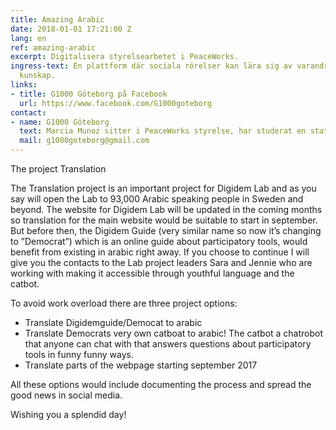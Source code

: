 ```yaml
---
title: Amazing Arabic
date: 2018-01-01 17:21:00 Z
lang: en
ref: amazing-arabic
excerpt: Digitalisera styrelsearbetet i PeaceWorks.
ingress-text: En plattform där sociala rörelser kan lära sig av varandra och sprida
  kunskap.
links:
- title: G1000 Göteborg på Facebook
  url: https://www.facebook.com/G1000goteborg
contact:
- name: G1000 Göteborg
  text: Marcia Munoz sitter i PeaceWorks styrelse, har studerat en statsvetenskaplig
  mail: g1000goteborg@gmail.com
---
```


The project Translation

The Translation project is an important project for Digidem Lab and as you say will open the Lab to 93,000 Arabic speaking people in Sweden and beyond. The website for Digidem Lab will be updated in the coming months so translation for the main website would be suitable to start in september. But before then, the Digidem Guide (very similar name so now it’s changing to ”Democrat”) which is an online guide about participatory tools, would benefit from existing in arabic right away. If you choose to continue I will give you the contacts to the Lab project leaders Sara and Jennie who are working with making it accessible through youthful language and the catbot.

To avoid work overload there are three project options:

* Translate Digidemguide/Democat to arabic
* Translate Democrats very own catboat to arabic! The catbot a chatrobot that anyone can chat with that answers questions about participatory tools in funny funny ways.
* Translate parts of the webpage starting september 2017

All these options would include documenting the process and spread the good news in social media.

Wishing you a splendid day!
